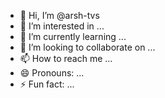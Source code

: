 - 👋 Hi, I’m @arsh-tvs
- 👀 I’m interested in ...
- 🌱 I’m currently learning ...
- 💞️ I’m looking to collaborate on ...
- 📫 How to reach me ...
- 😄 Pronouns: ...
- ⚡ Fun fact: ...

<!---
arsh-tvs/arsh-tvs is a ✨ special ✨ repository because its `README.md` (this file) appears on your GitHub profile.
You can click the Preview link to take a look at your changes.
--->
